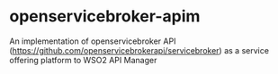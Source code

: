 # openservicebroker-apim
An implementation of  openservicebroker API (https://github.com/openservicebrokerapi/servicebroker) as a service offering platform to WSO2 API Manager
